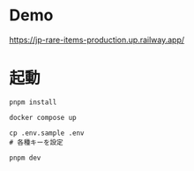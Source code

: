 # Demo

https://jp-rare-items-production.up.railway.app/

# 起動

```
pnpm install
```
```
docker compose up
```

```
cp .env.sample .env
# 各種キーを設定
```

```
pnpm dev
```

